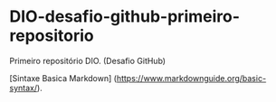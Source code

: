 # DIO-desafio-github-primeiro-repositorio
Primeiro repositório DIO. (Desafio GitHub)

[Sintaxe Basica Markdown] (https://www.markdownguide.org/basic-syntax/).
